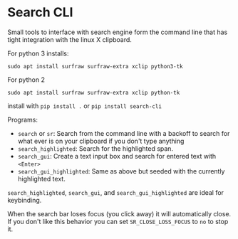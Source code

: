 # Search CLI

<!---[![Build Status](https://travis-ci.com/blester125/search_cli.svg?branch=master)](https://travis-ci.com/blester125/search_cli)--->

Small tools to interface with search engine form the command line that has tight integration with the linux X clipboard.

For python 3 installs:

`sudo apt install surfraw surfraw-extra xclip python3-tk`

For python 2

`sudo apt install surfraw surfraw-extra xclip python-tk`

install with `pip install .` or `pip install search-cli`

Programs:

 * `search` or `sr`: Search from the command line with a backoff to search for what ever is on your clipboard if you don't type anything
 * `search_highlighted`: Search for the highlighted span.
 * `search_gui`: Create a text input box and search for entered text with `<Enter>`
 * `search_gui_highlighted`: Same as above but seeded with the currently highlighted text.

`search_highlighted`, `search_gui`, and `search_gui_highlighted` are ideal for keybinding.

When the search bar loses focus (you click away) it will automatically close. If you don't like this behavior you can set `SR_CLOSE_LOSS_FOCUS` to `no` to stop it.
